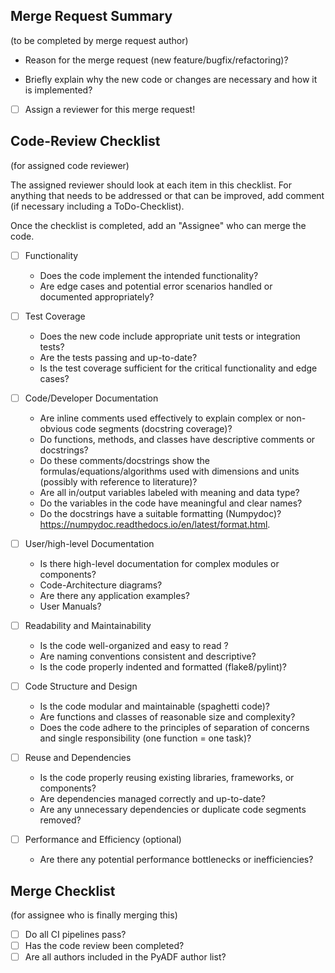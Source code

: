
## Merge Request Summary
(to be completed by merge request author)

- Reason for the merge request (new feature/bugfix/refactoring)?

- Briefly explain why the new code or changes are necessary and how it is implemented?

- [ ] Assign a reviewer for this merge request!

## Code-Review Checklist
(for assigned code reviewer)

The assigned reviewer should look at each item in this checklist. For anything that 
needs to be addressed or that can be improved, add comment (if necessary including 
a ToDo-Checklist).

Once the checklist is completed, add an "Assignee" who can merge the code.

- [ ] Functionality
    - Does the code implement the intended functionality?
    - Are edge cases and potential error scenarios handled or documented appropriately?

- [ ] Test Coverage
    - Does the new code include appropriate unit tests or integration tests?
    - Are the tests passing and up-to-date?
    - Is the test coverage sufficient for the critical functionality and edge cases?
 
- [ ] Code/Developer Documentation
    - Are inline comments used effectively to explain complex or non-obvious code segments (docstring coverage)?
    - Do functions, methods, and classes have descriptive comments or docstrings?
    - Do these comments/docstrings show the formulas/equations/algorithms used with dimensions and units (possibly with reference to literature)?
    - Are all in/output variables labeled with meaning and data type?
    - Do the variables in the code have meaningful and clear names?
    - Do the docstrings have a suitable formatting (Numpydoc)?
      https://numpydoc.readthedocs.io/en/latest/format.html.

- [ ] User/high-level Documentation
    - Is there high-level documentation for complex modules or components?
    - Code-Architecture diagrams?
    - Are there any application examples?
    - User Manuals?

- [ ] Readability and Maintainability
    - Is the code well-organized and easy to read ?
    - Are naming conventions consistent and descriptive?
    - Is the code properly indented and formatted (flake8/pylint)?
 
- [ ] Code Structure and Design
    - Is the code modular and maintainable (spaghetti code)?
    - Are functions and classes of reasonable size and complexity?
    - Does the code adhere to the principles of separation of concerns and single responsibility (one function = one task)?
 
- [ ] Reuse and Dependencies
    - Is the code properly reusing existing libraries, frameworks, or components?
    - Are dependencies managed correctly and up-to-date?
    - Are any unnecessary dependencies or duplicate code segments removed?
 
- [ ] Performance and Efficiency (optional)
    - Are there any potential performance bottlenecks or inefficiencies?

## Merge Checklist

(for assignee who is finally merging this)

- [ ] Do all CI pipelines pass?
- [ ] Has the code review been completed?
- [ ] Are all authors included in the PyADF author list?